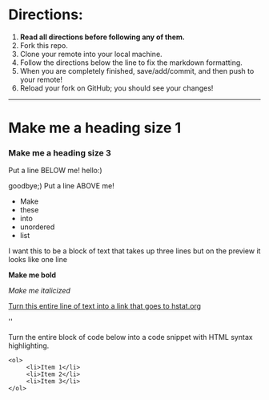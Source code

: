 # Directions:
1. **Read all directions before following any of them.**
2. Fork this repo.
2. Clone your remote into your local machine.
3. Follow the directions below the line to fix the markdown formatting.
4. When you are completely finished, save/add/commit, and then push to your remote!
5. Reload your fork on GitHub; you should see your changes!

---

# Make me a heading size 1
### Make me a heading size 3

Put a line BELOW me!
hello:)


goodbye;)
Put a line ABOVE me!

 * Make
 * these
 * into
 * unordered
 * list

I want this to be a block of text
that takes up three lines but on
the preview it looks like one line

**Make me bold**

_Make me italicized_

[Turn this entire line of text into a link that goes to hstat.org](http://www.hstat.org/)

'<Turn this entire line of text into code>'

Turn the entire block of code below into a code snippet with HTML syntax highlighting.

    <ol>
         <li>Item 1</li>
         <li>Item 2</li>
         <li>Item 3</li>
    </ol>
